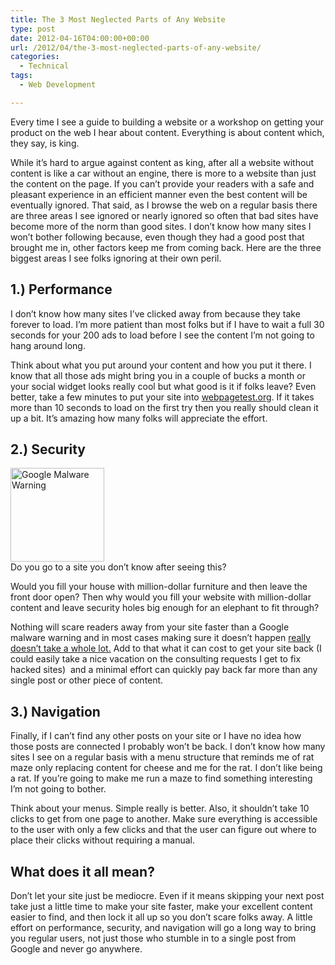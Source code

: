 ```yaml
---
title: The 3 Most Neglected Parts of Any Website
type: post
date: 2012-04-16T04:00:00+00:00
url: /2012/04/the-3-most-neglected-parts-of-any-website/
categories:
  - Technical
tags:
  - Web Development

---
```

Every time I see a guide to building a website or a workshop on getting your product on the web I hear about content. Everything is about content which, they say, is king.

While it’s hard to argue against content as king, after all a website without content is like a car without an engine, there is more to a website than just the content on the page. If you can’t provide your readers with a safe and pleasant experience in an efficient manner even the best content will be eventually ignored. That said, as I browse the web on a regular basis there are three areas I see ignored or nearly ignored so often that bad sites have become more of the norm than good sites. I don’t know how many sites I won’t bother following because, even though they had a good post that brought me in, other factors keep me from coming back. Here are the three biggest areas I see folks ignoring at their own peril.

## 1.) Performance

I don’t know how many sites I’ve clicked away from because they take forever to load. I’m more patient than most folks but if I have to wait a full 30 seconds for your 200 ads to load before I see the content I’m not going to hang around long.

Think about what you put around your content and how you put it there. I know that all those ads might bring you in a couple of bucks a month or your social widget looks really cool but what good is it if folks leave? Even better, take a few minutes to put your site into <a title="WebPageTest.org" href="http://webpagetest.org" target="_blank" rel="noopener noreferrer">webpagetest.org</a>. If it takes more than 10 seconds to load on the first try then you really should clean it up a bit. It’s amazing how many folks will appreciate the effort.

## 2.) Security

<p class="has-text-align-center">
  <img loading="lazy" decoding="async" title="Google Malware Warning" width="150" height="150" class="size-thumbnail wp-image-4156  " src="/images/2012/04/google-malware-warning-150x150-1.jpg" alt="Google Malware Warning" /><br />Do you go to a site you don’t know after seeing this?
</p>

Would you fill your house with million-dollar&nbsp;furniture&nbsp;and then leave the front door open? Then why would you fill your website with million-dollar content and leave security holes big enough for an elephant to fit through?

Nothing will scare readers away from your site faster than a Google malware warning and in most cases making sure it doesn’t happen [really doesn’t take a whole lot.][1]&nbsp;Add to that what it can cost to get your site back (I could easily take a nice vacation on the consulting requests I get to fix hacked sites)&nbsp; and a minimal effort can quickly pay back far more than any single post or other piece of content.

## 3.) Navigation

Finally, if I can’t find any other posts on your site or I have no idea how those posts are connected I probably won’t be back. I don’t know how many sites I see on a regular basis with a menu structure that reminds me of rat maze only replacing content for cheese and me for the rat. I don’t like being a rat. If you’re going to make me run a maze to find something interesting I’m not going to bother.

Think about your menus. Simple really is better. Also, it shouldn’t take 10 clicks to get from one page to another. Make sure everything is accessible to the user with only a few clicks and that the user can figure out where to place their clicks without requiring a manual.

## What does it all mean?

Don’t let your site just be mediocre. Even if it means skipping your next post take just a little time to make your site faster, make your excellent content easier to find, and then lock it all up so you don’t scare folks away. A little effort on performance, security, and navigation will go a long way to bring you regular users, not just those who stumble in to a single post from Google and never go anywhere.

 [1]: /2011/02/14-practical-ways-to-increase-the-security-of-your-website/